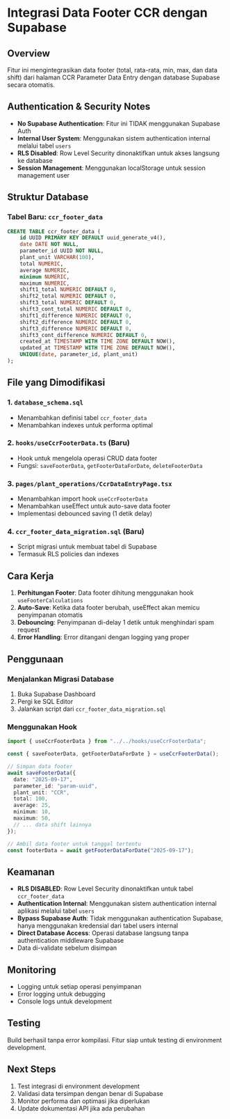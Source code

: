 # Integrasi Data Footer CCR dengan Supabase

## Overview

Fitur ini mengintegrasikan data footer (total, rata-rata, min, max, dan data shift) dari halaman CCR Parameter Data Entry dengan database Supabase secara otomatis.

## Authentication & Security Notes

- **No Supabase Authentication**: Fitur ini TIDAK menggunakan Supabase Auth
- **Internal User System**: Menggunakan sistem authentication internal melalui tabel `users`
- **RLS Disabled**: Row Level Security dinonaktifkan untuk akses langsung ke database
- **Session Management**: Menggunakan localStorage untuk session management user

## Struktur Database

### Tabel Baru: `ccr_footer_data`

```sql
CREATE TABLE ccr_footer_data (
    id UUID PRIMARY KEY DEFAULT uuid_generate_v4(),
    date DATE NOT NULL,
    parameter_id UUID NOT NULL,
    plant_unit VARCHAR(100),
    total NUMERIC,
    average NUMERIC,
    minimum NUMERIC,
    maximum NUMERIC,
    shift1_total NUMERIC DEFAULT 0,
    shift2_total NUMERIC DEFAULT 0,
    shift3_total NUMERIC DEFAULT 0,
    shift3_cont_total NUMERIC DEFAULT 0,
    shift1_difference NUMERIC DEFAULT 0,
    shift2_difference NUMERIC DEFAULT 0,
    shift3_difference NUMERIC DEFAULT 0,
    shift3_cont_difference NUMERIC DEFAULT 0,
    created_at TIMESTAMP WITH TIME ZONE DEFAULT NOW(),
    updated_at TIMESTAMP WITH TIME ZONE DEFAULT NOW(),
    UNIQUE(date, parameter_id, plant_unit)
);
```

## File yang Dimodifikasi

### 1. `database_schema.sql`

- Menambahkan definisi tabel `ccr_footer_data`
- Menambahkan indexes untuk performa optimal

### 2. `hooks/useCcrFooterData.ts` (Baru)

- Hook untuk mengelola operasi CRUD data footer
- Fungsi: `saveFooterData`, `getFooterDataForDate`, `deleteFooterData`

### 3. `pages/plant_operations/CcrDataEntryPage.tsx`

- Menambahkan import hook `useCcrFooterData`
- Menambahkan useEffect untuk auto-save data footer
- Implementasi debounced saving (1 detik delay)

### 4. `ccr_footer_data_migration.sql` (Baru)

- Script migrasi untuk membuat tabel di Supabase
- Termasuk RLS policies dan indexes

## Cara Kerja

1. **Perhitungan Footer**: Data footer dihitung menggunakan hook `useFooterCalculations`
2. **Auto-Save**: Ketika data footer berubah, useEffect akan memicu penyimpanan otomatis
3. **Debouncing**: Penyimpanan di-delay 1 detik untuk menghindari spam request
4. **Error Handling**: Error ditangani dengan logging yang proper

## Penggunaan

### Menjalankan Migrasi Database

1. Buka Supabase Dashboard
2. Pergi ke SQL Editor
3. Jalankan script dari `ccr_footer_data_migration.sql`

### Menggunakan Hook

```typescript
import { useCcrFooterData } from "../../hooks/useCcrFooterData";

const { saveFooterData, getFooterDataForDate } = useCcrFooterData();

// Simpan data footer
await saveFooterData({
  date: "2025-09-17",
  parameter_id: "param-uuid",
  plant_unit: "CCR",
  total: 100,
  average: 25,
  minimum: 10,
  maximum: 50,
  // ... data shift lainnya
});

// Ambil data footer untuk tanggal tertentu
const footerData = await getFooterDataForDate("2025-09-17");
```

## Keamanan

- **RLS DISABLED**: Row Level Security dinonaktifkan untuk tabel `ccr_footer_data`
- **Authentication Internal**: Menggunakan sistem authentication internal aplikasi melalui tabel `users`
- **Bypass Supabase Auth**: Tidak menggunakan authentication Supabase, hanya menggunakan kredensial dari tabel users internal
- **Direct Database Access**: Operasi database langsung tanpa authentication middleware Supabase
- Data di-validate sebelum disimpan

## Monitoring

- Logging untuk setiap operasi penyimpanan
- Error logging untuk debugging
- Console logs untuk development

## Testing

Build berhasil tanpa error kompilasi. Fitur siap untuk testing di environment development.

## Next Steps

1. Test integrasi di environment development
2. Validasi data tersimpan dengan benar di Supabase
3. Monitor performa dan optimasi jika diperlukan
4. Update dokumentasi API jika ada perubahan

